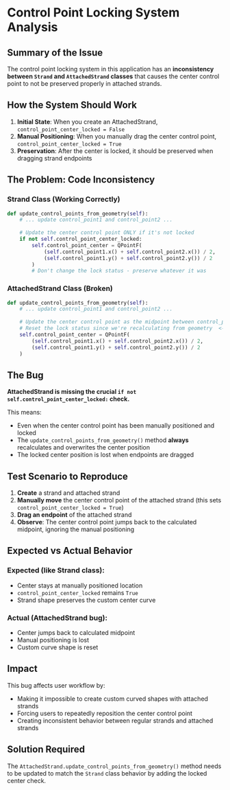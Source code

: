 # Control Point Locking System Analysis

## Summary of the Issue

The control point locking system in this application has an **inconsistency between `Strand` and `AttachedStrand` classes** that causes the center control point to not be preserved properly in attached strands.

## How the System Should Work

1. **Initial State**: When you create an AttachedStrand, `control_point_center_locked = False`
2. **Manual Positioning**: When you manually drag the center control point, `control_point_center_locked = True` 
3. **Preservation**: After the center is locked, it should be preserved when dragging strand endpoints

## The Problem: Code Inconsistency

### Strand Class (Working Correctly)
```python
def update_control_points_from_geometry(self):
    # ... update control_point1 and control_point2 ...
    
    # Update the center control point ONLY if it's not locked
    if not self.control_point_center_locked:
        self.control_point_center = QPointF(
            (self.control_point1.x() + self.control_point2.x()) / 2,
            (self.control_point1.y() + self.control_point2.y()) / 2
        )
        # Don't change the lock status - preserve whatever it was
```

### AttachedStrand Class (Broken)
```python
def update_control_points_from_geometry(self):
    # ... update control_point1 and control_point2 ...
    
    # Update the center control point as the midpoint between control_point1 and control_point2
    # Reset the lock status since we're recalculating from geometry  <-- PROBLEM!
    self.control_point_center = QPointF(
        (self.control_point1.x() + self.control_point2.x()) / 2,
        (self.control_point1.y() + self.control_point2.y()) / 2
    )
```

## The Bug

**AttachedStrand is missing the crucial `if not self.control_point_center_locked:` check.**

This means:
- Even when the center control point has been manually positioned and locked
- The `update_control_points_from_geometry()` method **always** recalculates and overwrites the center position
- The locked center position is lost when endpoints are dragged

## Test Scenario to Reproduce

1. **Create** a strand and attached strand
2. **Manually move** the center control point of the attached strand (this sets `control_point_center_locked = True`)
3. **Drag an endpoint** of the attached strand
4. **Observe**: The center control point jumps back to the calculated midpoint, ignoring the manual positioning

## Expected vs Actual Behavior

### Expected (like Strand class):
- Center stays at manually positioned location
- `control_point_center_locked` remains `True`
- Strand shape preserves the custom center curve

### Actual (AttachedStrand bug):
- Center jumps back to calculated midpoint
- Manual positioning is lost
- Custom curve shape is reset

## Impact

This bug affects user workflow by:
- Making it impossible to create custom curved shapes with attached strands
- Forcing users to repeatedly reposition the center control point
- Creating inconsistent behavior between regular strands and attached strands

## Solution Required

The `AttachedStrand.update_control_points_from_geometry()` method needs to be updated to match the `Strand` class behavior by adding the locked center check.
